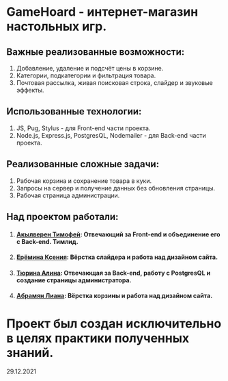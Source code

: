 # GameHoard - интернет-магазин настольных игр.

## Важные реализованные возможности:
1.  Добавление, удаление и подсчёт цены в корзине.
2.  Категории, подкатегории и фильтрация товара.
3.  Почтовая рассылка, живая поисковая строка, слайдер и звуковые эффекты.

## Использованные технологии:
1.  JS, Pug, Stylus - для Front-end части проекта.
2.  Node.js, Express.js, PostgresQL, Nodemailer - для Back-end части проекта.


## Реализованные сложные задачи:
1.  Рабочая корзина и сохранение товара в куки.
2.  Запросы на сервер и получение данных без обновления страницы.
3.  Рабочая страница администрации.

## Над проектом работали:
1. #### [Акылверен Тимофей](https://github.com/TimProger): Отвечающий за Front-end и объединение его с Back-end. Тимлид. 
2. #### [Ерёмина Ксения](https://github.com/BlackCosmos7): Вёрстка слайдера и работа над дизайном сайта.
3. #### [Тюрина Алина](https://github.com/SerpNaga): Отвечающая за Back-end, работу с PostgresQL и создание страницы администратора.
4. #### [Абрамян Лиана](https://github.com/Liana-Abr): Вёрстка корзины и работа над дизайном сайта. 

# Проект был создан исключительно в целях практики полученных знаний. 

29.12.2021
